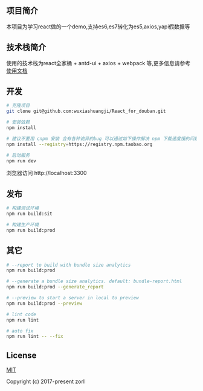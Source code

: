 ## 项目简介

  本项目为学习react做的一个demo,支持es6,es7转化为es5,axios,yapi假数据等


## 技术栈简介

使用的技术栈为react全家桶 + antd-ui + axios + webpack 等,更多信息请参考 [使用文档](https://ant.design/docs/react/introduce-cn)

## 开发

```bash
# 克隆项目
git clone git@github.com:wuxiashuangji/React_for_douban.git

# 安装依赖
npm install

# 建议不要用 cnpm 安装 会有各种诡异的bug 可以通过如下操作解决 npm 下载速度慢的问题
npm install --registry=https://registry.npm.taobao.org

# 启动服务
npm run dev
```

浏览器访问 http://localhost:3300

## 发布

```bash
# 构建测试环境
npm run build:sit

# 构建生产环境
npm run build:prod
```

## 其它

```bash
# --report to build with bundle size analytics
npm run build:prod

# --generate a bundle size analytics. default: bundle-report.html
npm run build:prod --generate_report

# --preview to start a server in local to preview
npm run build:prod --preview

# lint code
npm run lint

# auto fix
npm run lint -- --fix
```


## License

[MIT](https://github.com/PanJiaChen/vue-element-admin/blob/master/LICENSE)

Copyright (c) 2017-present zorl

